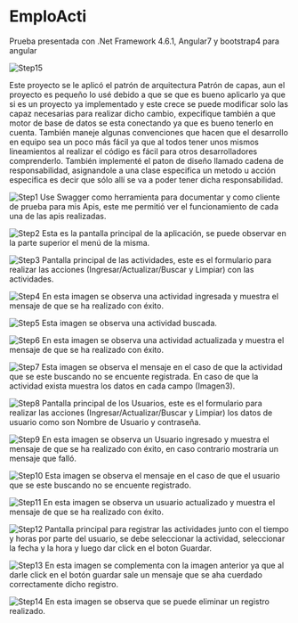 # EmploActi

Prueba presentada con .Net Framework 4.6.1, Angular7 y bootstrap4 para angular

![Step15](https://raw.githubusercontent.com/yorianallyve/EmploActi/master/Images/15.png)

Este proyecto se le aplicó el patrón de arquitectura Patrón de capas, aun el proyecto es pequeño lo usé debido a que se que es bueno aplicarlo ya que si es un proyecto ya implementado y este crece se puede modificar solo las capaz necesarias para realizar dicho cambio, expecifique también a que motor de base de datos se esta conectando ya que es bueno tenerlo en cuenta. También maneje algunas convenciones que hacen que el desarrollo en equipo sea un poco más fácil ya que al todos tener unos mismos lineamientos al realizar el código es fácil para otros desarrolladores comprenderlo. También implementé el paton de diseño llamado cadena de responsabilidad, asignandole a una clase especifica un metodo u acción especifica es decir que sólo allí se va a poder tener dicha responsabilidad.

![Step1](https://raw.githubusercontent.com/yorianallyve/EmploActi/master/Images/1.png)
Use Swagger como herramienta para documentar y como cliente de prueba para mis Apis, este me permitió ver el funcionamiento de cada una de las apis realizadas. 


![Step2](https://raw.githubusercontent.com/yorianallyve/EmploActi/master/Images/2.png)
Esta es la pantalla principal de la aplicación, se puede observar en la parte superior el menú de la misma.

![Step3](https://raw.githubusercontent.com/yorianallyve/EmploActi/master/Images/3.png)
Pantalla principal de las actividades, este es el formulario para realizar las acciones (Ingresar/Actualizar/Buscar y Limpiar) con las actividades.

![Step4](https://raw.githubusercontent.com/yorianallyve/EmploActi/master/Images/4.png)
En esta imagen se observa una actividad ingresada y muestra el mensaje de que se ha realizado con éxito.

![Step5](https://raw.githubusercontent.com/yorianallyve/EmploActi/master/Images/5.png)
Esta imagen se observa una actividad buscada.

![Step6](https://raw.githubusercontent.com/yorianallyve/EmploActi/master/Images/6.png)
En esta imagen se observa una actividad actualizada y muestra el mensaje de que se ha realizado con éxito.

![Step7](https://raw.githubusercontent.com/yorianallyve/EmploActi/master/Images/7.png)
Esta imagen se observa el mensaje en el caso de que la actividad que se este buscando no se encuente registrada. En caso de que la actividad exista muestra los datos en cada campo (Imagen3).

![Step8](https://raw.githubusercontent.com/yorianallyve/EmploActi/master/Images/8.png)
Pantalla principal de los Usuarios, este es el formulario para realizar las acciones (Ingresar/Actualizar/Buscar y Limpiar) los datos de usuario como son Nombre de Usuario y contraseña.

![Step9](https://raw.githubusercontent.com/yorianallyve/EmploActi/master/Images/9.png)
En esta imagen se observa un Usuario ingresado y muestra el mensaje de que se ha realizado con éxito, en caso contrario mostraría un mensaje que falló.

![Step10](https://raw.githubusercontent.com/yorianallyve/EmploActi/master/Images/10.png)
Esta imagen se observa el mensaje en el caso de que el usuario que se este buscando no se encuente registrado.

![Step11](https://raw.githubusercontent.com/yorianallyve/EmploActi/master/Images/11.png)
En esta imagen se observa un usuario actualizado y muestra el mensaje de que se ha realizado con éxito.

![Step12](https://raw.githubusercontent.com/yorianallyve/EmploActi/master/Images/12.png)
Pantalla principal para registrar las actividades junto con el tiempo y horas por parte del usuario, se debe seleccionar la actividad, seleccionar la fecha y la hora y luego dar click en el boton Guardar.

![Step13](https://raw.githubusercontent.com/yorianallyve/EmploActi/master/Images/13.png)
En esta imagen se complementa con la imagen anterior ya que al darle click en el botón guardar sale un mensaje que se aha cuerdado correctamente dicho registro.

![Step14](https://raw.githubusercontent.com/yorianallyve/EmploActi/master/Images/14.png)
En esta imagen se observa que se puede eliminar un registro realizado.
